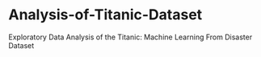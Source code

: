 # Analysis-of-Titanic-Dataset
Exploratory Data Analysis of the Titanic: Machine Learning From Disaster Dataset
